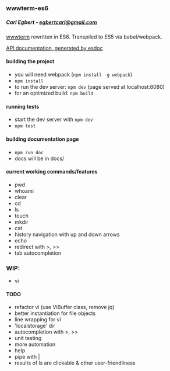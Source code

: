 ### wwwterm-es6
##### Carl Egbert - egbertcarl@gmail.com

[wwwterm](https://github.com/carlegbert/wwwterm) rewritten in ES6. Transpiled to ES5 via babel/webpack.

[API documentation, generated by esdoc](https://carlegbert.github.io/wwwterm-es6)

#### building the project

* you will need webpack (`npm install -g webpack`)
* `npm install`
* to run the dev server: `npm dev` (page served at localhost:8080)
* for an optimized build: `npm build`

#### running tests

* start the dev server with `npm dev`
* `npm test`

#### building documentation page

* `npm run doc`
* docs will be in docs/

#### current working commands/features

* pwd
* whoami
* clear
* cd
* ls
* touch
* mkdir
* cat
* history navigation with up and down arrows
* echo
* redirect with >, >>
* tab autocompletion

### WIP:
* vi

#### TODO
* refactor vi (use ViBuffer class, remove jq)
* better instantiation for file objects
* line wrapping for vi
* 'localstorage' dir
* autocompletion with >, >>
* unit testing
* more automation
* help
* pipe with |
* results of ls are clickable & other user-friendliness
